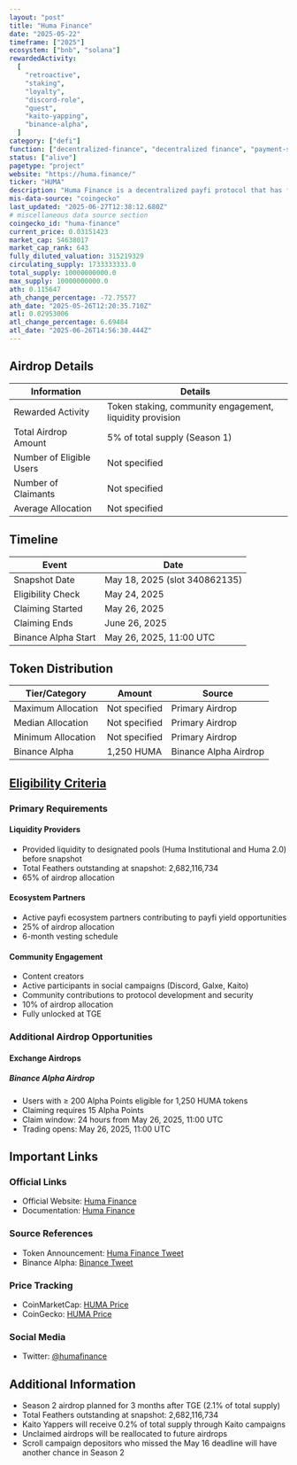 ```yaml
---
layout: "post"
title: "Huma Finance"
date: "2025-05-22"
timeframe: ["2025"]
ecosystem: ["bnb", "solana"]
rewardedActivity:
  [
    "retroactive",
    "staking",
    "loyalty",
    "discord-role",
    "quest",
    "kaito-yapping",
    "binance-alpha",
  ]
category: ["defi"]
function: ["decentralized-finance", "decentralized finance", "payment-solutions", "payfi"]
status: ["alive"]
pagetype: "project"
website: "https://huma.finance/"
ticker: "HUMA"
description: "Huma Finance is a decentralized payfi protocol that has facilitated over $4.4 billion in payfi transactions, focusing on bringing real yield on-chain through its ecosystem partners."
mis-data-source: "coingecko"
last_updated: "2025-06-27T12:38:12.680Z"
# miscellaneous data source section
coingecko_id: "huma-finance"
current_price: 0.03151423
market_cap: 54638017
market_cap_rank: 643
fully_diluted_valuation: 315219329
circulating_supply: 1733333333.0
total_supply: 10000000000.0
max_supply: 10000000000.0
ath: 0.115647
ath_change_percentage: -72.75577
ath_date: "2025-05-26T12:20:35.710Z"
atl: 0.02953006
atl_change_percentage: 6.69484
atl_date: "2025-06-26T14:56:30.444Z"
---
```


## Airdrop Details

| Information              | Details                       |
| ------------------------ | ----------------------------- |
| Rewarded Activity        | Token staking, community engagement, liquidity provision |
| Total Airdrop Amount     | 5% of total supply (Season 1) |
| Number of Eligible Users | Not specified                 |
| Number of Claimants      | Not specified                 |
| Average Allocation       | Not specified                 |

## Timeline

| Event               | Date                          |
| ------------------- | ----------------------------- |
| Snapshot Date       | May 18, 2025 (slot 340862135) |
| Eligibility Check   | May 24, 2025                  |
| Claiming Started    | May 26, 2025                  |
| Claiming Ends       | June 26, 2025                 |
| Binance Alpha Start | May 26, 2025, 11:00 UTC       |

## Token Distribution

| Tier/Category      | Amount        | Source                    |
| ------------------ | ------------- | ------------------------- |
| Maximum Allocation | Not specified | Primary Airdrop           |
| Median Allocation  | Not specified | Primary Airdrop           |
| Minimum Allocation | Not specified | Primary Airdrop           |
| Binance Alpha      | 1,250 HUMA    | Binance Alpha Airdrop     |

## [Eligibility Criteria](https://x.com/humafinance/status/1925439234955255912)

### Primary Requirements

#### Liquidity Providers
- Provided liquidity to designated pools (Huma Institutional and Huma 2.0) before snapshot
- Total Feathers outstanding at snapshot: 2,682,116,734
- 65% of airdrop allocation

#### Ecosystem Partners
- Active payfi ecosystem partners contributing to payfi yield opportunities
- 25% of airdrop allocation
- 6-month vesting schedule

#### Community Engagement
- Content creators
- Active participants in social campaigns (Discord, Galxe, Kaito)
- Community contributions to protocol development and security
- 10% of airdrop allocation
- Fully unlocked at TGE

### Additional Airdrop Opportunities

#### Exchange Airdrops

##### Binance Alpha Airdrop
- Users with ≥ 200 Alpha Points eligible for 1,250 HUMA tokens
- Claiming requires 15 Alpha Points
- Claim window: 24 hours from May 26, 2025, 11:00 UTC
- Trading opens: May 26, 2025, 11:00 UTC

## Important Links

### Official Links

- Official Website: [Huma Finance](https://huma.finance/)
- Documentation: [Huma Finance](https://huma.finance/)

### Source References

- Token Announcement: [Huma Finance Tweet](https://x.com/humafinance/status/1925439234955255912)
- Binance Alpha: [Binance Tweet](https://x.com/binance/status/1926917675105571014)

### Price Tracking

- CoinMarketCap: [HUMA Price](https://coinmarketcap.com/currencies/huma-finance/)
- CoinGecko: [HUMA Price](https://www.coingecko.com/en/coins/huma-finance)

### Social Media

- Twitter: [@humafinance](https://x.com/humafinance)

## Additional Information

- Season 2 airdrop planned for 3 months after TGE (2.1% of total supply)
- Total Feathers outstanding at snapshot: 2,682,116,734
- Kaito Yappers will receive 0.2% of total supply through Kaito campaigns
- Unclaimed airdrops will be reallocated to future airdrops
- Scroll campaign depositors who missed the May 16 deadline will have another chance in Season 2